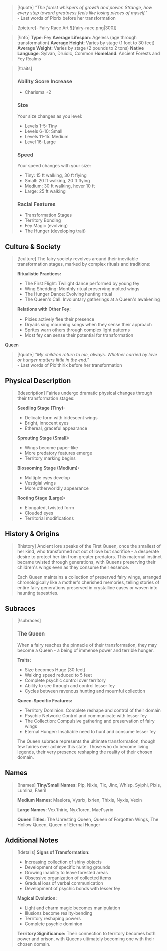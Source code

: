 > [!quote]
> *"The forest whispers of growth and power. Strange, how every step toward greatness feels like losing pieces of myself."* <br> - Last words of Pixrix before her transformation

> [!picture]- Fairy Race Art
> ![[fairy-race.png|300]]

> [!info]
> **Type**: Fey
> **Average Lifespan**: Ageless (age through transformation)
> **Average Height**: Varies by stage (1 foot to 30 feet)
> **Average Weight**: Varies by stage (2 pounds to 2 tons)
> **Native Language**: Sylvan, Druidic, Common
> **Homeland**: Ancient Forests and Fey Realms

> [!traits]
> ### Ability Score Increase
> - Charisma +2
>
> ### Size
> Your size changes as you level:
> - Levels 1-5: Tiny
> - Levels 6-10: Small
> - Levels 11-15: Medium
> - Level 16: Large
>
> ### Speed
> Your speed changes with your size:
> - Tiny: 15 ft walking, 30 ft flying
> - Small: 20 ft walking, 20 ft flying
> - Medium: 30 ft walking, hover 10 ft
> - Large: 25 ft walking
>
> ### Racial Features
> - Transformation Stages
> - Territory Bonding
> - Fey Magic (evolving)
> - The Hunger (developing trait)

## Culture & Society
> [!culture]
> The fairy society revolves around their inevitable transformation stages, marked by complex rituals and traditions:
> 
> **Ritualistic Practices:**
> - The First Flight: Twilight dance performed by young fey
> - Wing Shedding: Monthly ritual preserving molted wings
> - The Hunger Dance: Evolving hunting ritual
> - The Queen's Call: Involuntary gatherings at a Queen's awakening
>
> **Relations with Other Fey:**
> - Pixies actively flee their presence
> - Dryads sing mourning songs when they sense their approach
> - Sprites warn others through complex light patterns
> - Most fey can sense their potential for transformation


Queen 
> [!quote]
> *"My children return to me, always. Whether carried by love or hunger matters little in the end."* <br> - Last words of Pix'thirix before her transformation

## Physical Description
> [!description]
> Fairies undergo dramatic physical changes through their transformation stages:
>
> **Seedling Stage (Tiny):**
> - Delicate form with iridescent wings
> - Bright, innocent eyes
> - Ethereal, graceful appearance
>
> **Sprouting Stage (Small):**
> - Wings become paper-like
> - More predatory features emerge
> - Territory marking begins
>
> **Blossoming Stage (Medium):**
> - Multiple eyes develop
> - Vestigial wings
> - More otherworldly appearance
>
> **Rooting Stage (Large):**
> - Elongated, twisted form
> - Clouded eyes
> - Territorial modifications

## History & Origins
> [!history]
> Ancient lore speaks of the First Queen, once the smallest of her kind, who transformed not out of love but sacrifice - a desperate desire to protect her kin from greater predators. This maternal instinct became twisted through generations, with Queens preserving their children's wings even as they consume their essence.
>
> Each Queen maintains a collection of preserved fairy wings, arranged chronologically like a mother's cherished memories, telling stories of entire fairy generations preserved in crystalline cases or woven into haunting tapestries.

## Subraces
> [!subraces]
> ### The Queen
> When a fairy reaches the pinnacle of their transformation, they may become a Queen - a being of immense power and terrible hunger.
>
> **Traits:**
> - Size becomes Huge (30 feet)
> - Walking speed reduced to 5 feet
> - Complete psychic control over territory
> - Ability to see through and control lesser fey
> - Cycles between ravenous hunting and mournful collection
>
> **Queen-Specific Features:**
> - Territory Dominion: Complete reshape and control of their domain
> - Psychic Network: Control and communicate with lesser fey
> - The Collection: Compulsive gathering and preservation of fairy wings
> - Eternal Hunger: Insatiable need to hunt and consume lesser fey
>
> The Queen subrace represents the ultimate transformation, though few fairies ever achieve this state. Those who do become living legends, their very presence reshaping the reality of their chosen domain.

## Names
> [!names]
> **Tiny/Small Names**: Pip, Nixie, Tix, Jinx, Whisp, Sylphi, Pixis, Lumina, Faeril
>
> **Medium Names**: Maelora, Vysrix, Ixrien, Thixis, Nyxis, Vexin
>
> **Large Names**: Vex'thirix, Nyx'loren, Mael'syrix
>
> **Queen Titles**: The Unresting Queen, Queen of Forgotten Wings, The Hollow Queen, Queen of Eternal Hunger

## Additional Notes
> [!details]
> **Signs of Transformation:**
> - Increasing collection of shiny objects
> - Development of specific hunting grounds
> - Growing inability to leave forested areas
> - Obsessive organization of collected items
> - Gradual loss of verbal communication
> - Development of psychic bonds with lesser fey
>
> **Magical Evolution:**
> - Light and charm magic becomes manipulation
> - Illusions become reality-bending
> - Territory reshaping powers
> - Complete psychic dominion
>
> **Territory Significance:**
> Their connection to territory becomes both power and prison, with Queens ultimately becoming one with their chosen domain.
</div>
